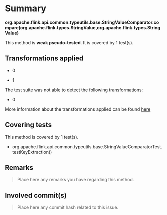 # Summary
**org.apache.flink.api.common.typeutils.base.StringValueComparator.compare(org.apache.flink.types.StringValue,org.apache.flink.types.StringValue)**

This method is **weak pseudo-tested**.
It is covered by 1 test(s). 


## Transformations applied

- 0

- 1


The test suite was not able to detect the following transformations:
 * 0 


More information about the transformations applied can be found [here](https://github.com/STAMP-project/pitest-descartes)

## Covering tests
This method is covered by 1 test(s).
* org.apache.flink.api.common.typeutils.base.StringValueComparatorTest.testKeyExtraction()


## Remarks
> Place here any remarks you have regarding this method.

## Involved commit(s)

> Place here any commit hash related to this issue.
